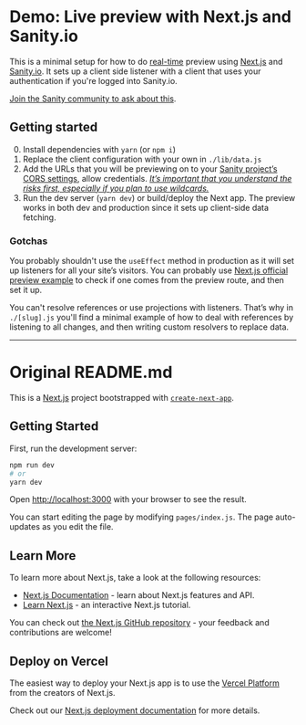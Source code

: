 # Demo: Live preview with Next.js and Sanity.io

This is a minimal setup for how to do [real-time](https://www.sanity.io/docs/realtime-updates) preview using [Next.js](https://nextjs.org) and [Sanity.io](https://www.sanity.io). It sets up a client side listener with a client that uses your authentication if you're logged into Sanity.io.

[Join the Sanity community to ask about this](https://slack.sanity.io).

## Getting started

0. Install dependencies with `yarn` (or `npm i`)
1. Replace the client configuration with your own in `./lib/data.js`
2. Add the URLs that you will be previewing on to your [Sanity project’s CORS settings](https://www.sanity.io/docs/cors), allow credentials. [_It’s important that you understand the risks first, especially if you plan to use wildcards._](https://www.sanity.io/docs/browser-security-and-cors)
3. Run the dev server (`yarn dev`) or build/deploy the Next app. The preview works in both dev and production since it sets up client-side data fetching.

### Gotchas

You probably shouldn't use the `useEffect` method in production as it will set up listeners for all your site’s visitors. You can probably use [Next.js official preview example](https://github.com/vercel/next.js/tree/canary/examples/cms-sanity) to check if one comes from the preview route, and then set it up.

You can't resolve references or use projections with listeners. That’s why in `./[slug].js` you'll find a minimal example of how to deal with references by listening to all changes, and then writing custom resolvers to replace data.

---

# Original README.md

This is a [Next.js](https://nextjs.org/) project bootstrapped with [`create-next-app`](https://github.com/vercel/next.js/tree/canary/packages/create-next-app).

## Getting Started

First, run the development server:

```bash
npm run dev
# or
yarn dev
```

Open [http://localhost:3000](http://localhost:3000) with your browser to see the result.

You can start editing the page by modifying `pages/index.js`. The page auto-updates as you edit the file.

## Learn More

To learn more about Next.js, take a look at the following resources:

- [Next.js Documentation](https://nextjs.org/docs) - learn about Next.js features and API.
- [Learn Next.js](https://nextjs.org/learn) - an interactive Next.js tutorial.

You can check out [the Next.js GitHub repository](https://github.com/vercel/next.js/) - your feedback and contributions are welcome!

## Deploy on Vercel

The easiest way to deploy your Next.js app is to use the [Vercel Platform](https://vercel.com/import?utm_medium=default-template&filter=next.js&utm_source=create-next-app&utm_campaign=create-next-app-readme) from the creators of Next.js.

Check out our [Next.js deployment documentation](https://nextjs.org/docs/deployment) for more details.
